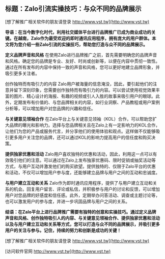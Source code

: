 ## **标题：Zalo引流实操技巧：与众不同的品牌展示**

[想了解推广相关软件的朋友请登录 http://www.vst.tw](http://www.vst.tw)

**导语：在当今数字化时代，利用社交媒体平台进行品牌推广已成为商业成功的关键。在越南，Zalo作为最受欢迎的即时通讯应用程序，拥有庞大的用户群体。本文将为您介绍一些Zalo引流的实操技巧，帮助您打造与众不同的品牌展示。**

**定义品牌声音和风格**
在使用Zalo进行品牌推广之前，首先需要明确您的品牌声音和风格。确定您的品牌是专业、友好、时尚或创新等，以便在内容中贯彻一致性。通过在所有发布的内容中保持一致的声音和风格，您可以更好地建立品牌形象，并吸引更多关注者。

创作独特而有吸引力的内容
Zalo用户被海量的信息淹没，因此，要引起他们的注意并留下深刻印象，您需要创作独特而有吸引力的内容。可以尝试使用视觉效果丰富的图片、精心设计的海报、有趣的视频或引人入胜的故事来吸引用户的眼球。此外，定期发布有价值的、与您品牌相关的内容，如行业洞察、产品教程或用户案例分析等，可以增加用户对您品牌的兴趣和信任。

**与关键意见领袖合作**
在Zalo平台上与关键意见领袖（KOL）合作，可以帮助您扩大品牌的曝光和影响力。选择与您品牌相关且在Zalo上有一定影响力的KOL合作，让他们为您的产品或服务代言，并分享他们的使用体验和观点。这样做不仅能够吸引更多用户关注您的品牌，还可以通过KOL的影响力提高用户的信任度和购买决策。

**提供独家优惠和活动**
Zalo用户喜欢独特的优惠和活动，因此，利用这一点可以有效吸引他们的注意。可以通过在Zalo上发布独家优惠码、限时促销或抽奖活动等方式，与用户互动并激发他们的购买欲望。提供独特的、仅限于Zalo平台的优惠和活动，不仅可以增加用户参与度，还能够建立品牌与用户之间的互动和忠诚度。

**与用户建立互动和关系**
Zalo作为即时通讯应用程序，提供了与用户建立互动和关系的机会。回复用户留言、评论或私信，并积极参与用户的讨论和反馈，可以增加用户对您品牌的好感度和信任感。此外，定期举办问答活动、调查或主题讨论等，也可以激发用户的参与度，并进一步巩固品牌与用户之间的关系。

**结语：在Zalo平台上进行品牌推广需要有独特的创意和实操技巧。通过定义品牌声音和风格、创作独特吸引人的内容、与关键意见领袖合作、提供独家优惠和活动以及与用户建立互动和关系等方式，您可以打造与众不同的品牌展示，并吸引更多用户的关注与参与。记住，持续的努力和创新是成功的关键！**

[想了解推广相关软件的朋友请登录 http://www.vst.tw](http://www.vst.tw)


[访问软件官网 http://www.vst.tw](http://www.vst.tw)
